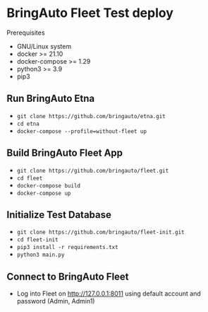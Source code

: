 
# BringAuto Fleet Test deploy

Prerequisites

- GNU/Linux system
- docker >= 21.10
- docker-compose >= 1.29
- python3 >= 3.9
- pip3

## Run BringAuto Etna

- `git clone https://github.com/bringauto/etna.git`
- `cd etna`
- `docker-compose --profile=without-fleet up`

## Build BringAuto Fleet App

- `git clone https://github.com/bringauto/fleet.git`
- `cd fleet`
- `docker-compose build`
- `docker-compose up`

## Initialize Test Database

- `git clone https://github.com/bringauto/fleet-init.git`
- `cd fleet-init`
- `pip3 install -r requirements.txt`
- `python3 main.py`

## Connect to BringAuto Fleet
- Log into Fleet on http://127.0.0.1:8011 using default account and password (Admin, Admin1)
